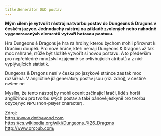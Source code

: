 ```yaml
---
title:Generátor D&D postav
---
```


**Mým cílem je vytvořit nástroj na tvorbu postav do Dungeons & Dragons v českém jazyce. Jednoduchý nástroj na základě zvolených nebo náhodně vygenerovaných elementů vytvoří hotovou postavu.**

Hra Dungeons & Dragons je hra na hrdiny, kterou bychom mohli přirovnat k Dračímu doupěti. Pro nové hráče, kteří nemají Dungeons & Dragons až tak moc nahrané, může být složité vytvořit si novou postavu. A to především pro nepřehledné množství vzájemně se ovlivňujících atributů a z nich vyplývajících statistik.

Dungeons & Dragons není v česku po jazykové stránce zas tak moc rozšířená. V angličtině již generátory postav jsou (viz. zdroj), v češtině ovšem ne. 

Myslím, že tento nástroj by mohli ocenit začínající hráči, lidé s horší angličtinou pro tvorbu svých postav a také pánové jeskyně pro tvorbu obyčejnýc NPC (non-player character).


Zdroj: <br>
https://www.dndbeyond.com <br>
https://cs.wikipedia.org/wiki/Dungeons_%26_Dragons <br>
http://www.orcpub.com/